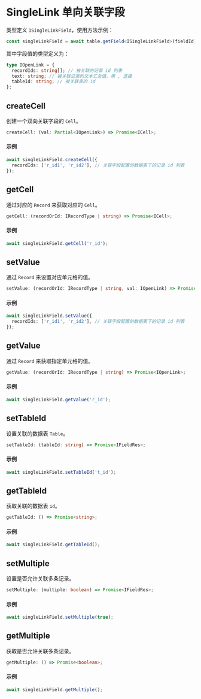 # SingleLink 单向关联字段

类型定义 `ISingleLinkField`，使用方法示例：
```typescript
const singleLinkField = await table.getField<ISingleLinkField>(fieldId);
```
其中字段值的类型定义为：
```typescript
type IOpenLink = {
  recordIds: string[]; // 被关联的记录 id 列表
  text: string; // 被关联记录的文本汇总值，用 , 连接
  tableId: string; // 被关联表的 id
};
```
## createCell
创建一个双向关联字段的 `Cell`。

```typescript
createCell: (val: Partial<IOpenLink>) => Promise<ICell>;
```

#### 示例
```typescript
await singleLinkField.createCell({
  recordIds: ['r_id1', 'r_id2'], // 关联字段配置的数据表下的记录 id 列表
});
```

## getCell
通过对应的 `Record` 来获取对应的 `Cell`。

```typescript
getCell: (recordOrId: IRecordType | string) => Promise<ICell>;
```

#### 示例
```typescript
await singleLinkField.getCell('r_id');
```

## setValue
通过 `Record` 来设置对应单元格的值。

```typescript
setValue: (recordOrId: IRecordType | string, val: IOpenLink) => Promise<boolean>;
```

#### 示例
```typescript
await singleLinkField.setValue({
  recordIds: ['r_id1', 'r_id2'], // 关联字段配置的数据表下的记录 id 列表
});
```

## getValue
通过 `Record` 来获取指定单元格的值。

```typescript
getValue: (recordOrId: IRecordType | string) => Promise<IOpenLink>;
```

#### 示例
```typescript
await singleLinkField.getValue('r_id');
```

## setTableId
设置关联的数据表 `Table`。

```typescript
setTableId: (tableId: string) => Promise<IFieldRes>;
```

#### 示例
```typescript
await singleLinkField.setTableId('t_id');
```

## getTableId
获取关联的数据表 `id`。

```typescript
getTableId: () => Promise<string>;
```

#### 示例
```typescript
await singleLinkField.getTableId();
```

## setMultiple
设置是否允许关联多条记录。

```typescript
setMultiple: (multiple: boolean) => Promise<IFieldRes>;
```

#### 示例
```typescript
await singleLinkField.setMultiple(true);
```

## getMultiple
获取是否允许关联多条记录。

```typescript
getMultiple: () => Promise<boolean>;
```

#### 示例
```typescript
await singleLinkField.getMultiple();
```